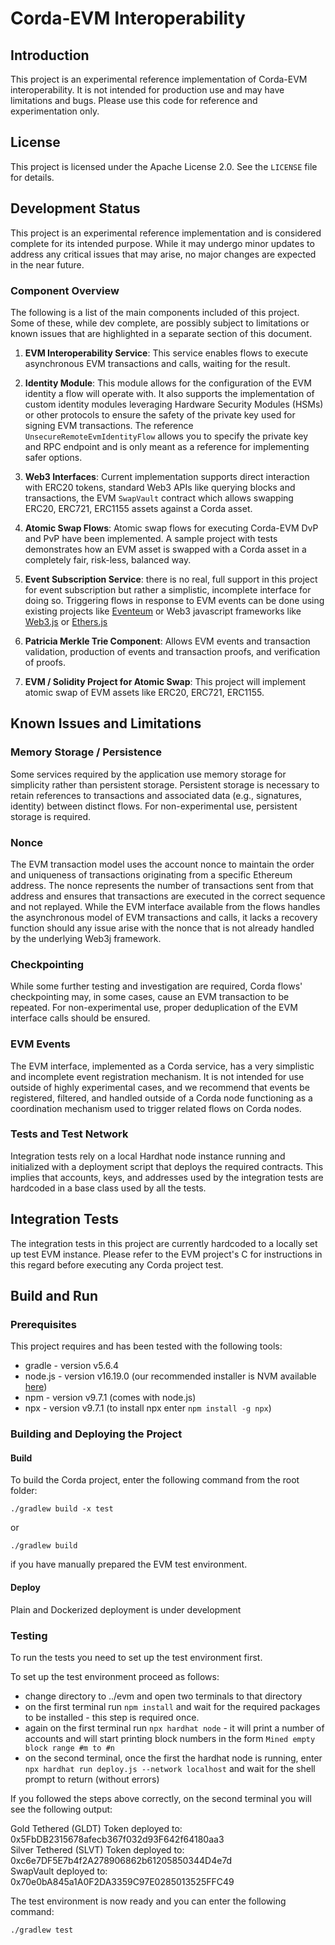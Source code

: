 # Corda-EVM Interoperability

## Introduction
This project is an experimental reference implementation of Corda-EVM interoperability. It is not intended for production use and may have limitations and bugs. Please use this code for reference and experimentation only.

## License

This project is licensed under the Apache License 2.0. See the `LICENSE` file for details.

## Development Status

This project is an experimental reference implementation and is considered complete for its intended purpose. While it may undergo minor updates to address any critical issues that may arise, no major changes are expected in the near future.

### Component Overview

The following is a list of the main components included of this project. Some of these, while dev complete, are possibly subject to limitations or known issues that are highlighted in a separate section of this document.

1. **EVM Interoperability Service**: This service enables flows to execute asynchronous EVM transactions and calls, waiting for the result.

2. **Identity Module**: This module allows for the configuration of the EVM identity a flow will operate with. It also supports the implementation of custom identity modules leveraging Hardware Security Modules (HSMs) or other protocols to ensure the safety of the private key used for signing EVM transactions. The reference `UnsecureRemoteEvmIdentityFlow` allows you to specify the private key and RPC endpoint and is only meant as a reference for implementing safer options.

3. **Web3 Interfaces**: Current implementation supports direct interaction with ERC20 tokens, standard Web3 APIs like querying blocks and transactions, the EVM `SwapVault` contract which allows swapping ERC20, ERC721, ERC1155 assets against a Corda asset.

4. **Atomic Swap Flows**: Atomic swap flows for executing Corda-EVM DvP and PvP have been implemented. A sample project with tests demonstrates how an EVM asset is swapped with a Corda asset in a completely fair, risk-less, balanced way.

5. **Event Subscription Service**: there is no real, full support in this project for event subscription but rather a simplistic, incomplete interface for doing so. Triggering flows in response to EVM events can be done using existing projects like [Eventeum](https://github.com/eventeum/eventeum) or Web3 javascript frameworks like [Web3.js](https://web3js.org) or [Ethers.js](https://ethers.org)

6. **Patricia Merkle Trie Component**: Allows EVM events and transaction validation, production of events and transaction proofs, and verification of proofs.

7. **EVM / Solidity Project for Atomic Swap**: This project will implement atomic swap of EVM assets like ERC20, ERC721, ERC1155.

## Known Issues and Limitations

### Memory Storage / Persistence
Some services required by the application use memory storage for simplicity rather than persistent storage. Persistent storage is necessary to retain references to transactions and associated data (e.g., signatures, identity) between distinct flows. For non-experimental use, persistent storage is required.

### Nonce
The EVM transaction model uses the account nonce to maintain the order and uniqueness of transactions originating from a specific Ethereum address. The nonce represents the number of transactions sent from that address and ensures that transactions are executed in the correct sequence and not replayed. While the EVM interface available from the flows handles the asynchronous model of EVM transactions and calls, it lacks a recovery function should any issue arise with the nonce that is not already handled by the underlying Web3j framework.

### Checkpointing
While some further testing and investigation are required, Corda flows' checkpointing may, in some cases, cause an EVM transaction to be repeated. For non-experimental use, proper deduplication of the EVM interface calls should be ensured.

### EVM Events
The EVM interface, implemented as a Corda service, has a very simplistic and incomplete event registration mechanism. It is not intended for use outside of highly experimental cases, and we recommend that events be registered, filtered, and handled outside of a Corda node functioning as a coordination mechanism used to trigger related flows on Corda nodes.

### Tests and Test Network
Integration tests rely on a local Hardhat node instance running and initialized with a deployment script that deploys the required contracts. This implies that accounts, keys, and addresses used by the integration tests are hardcoded in a base class used by all the tests.

## Integration Tests

The integration tests in this project are currently hardcoded to a locally set up test EVM instance. Please refer to the EVM project's C for instructions in this regard before executing any Corda project test.
## Build and Run

### Prerequisites

This project requires and has been tested with the following tools:

- gradle - version v5.6.4
- node.js - version v16.19.0 (our recommended installer is NVM available [here](https://github.com/nvm-sh/nvm))
- npm - version v9.7.1 (comes with node.js)
- npx - version v9.7.1 (to install npx enter `npm install -g npx`)


### Building and Deploying the Project

#### Build

To build the Corda project, enter the following command from the root folder:

```  
./gradlew build -x test  
```  

or

```
./gradlew build 
```  

if you have manually prepared the EVM test environment.

#### Deploy

Plain and Dockerized deployment is under development

### Testing

To run the tests you need to set up the test environment first.

To set up the test environment proceed as follows:
- change directory to ../evm and open two terminals to that directory
- on the first terminal run `npm install` and wait for the required packages to be installed - this step is required once.
- again on the first terminal run `npx hardhat node` - it will print a number of accounts and will start printing block numbers in the form `Mined empty block range #m to #n`
- on the second terminal, once the first the hardhat node is running, enter `npx hardhat run deploy.js --network localhost` and wait for the shell prompt to return (without errors)

If you followed the steps above correctly, on the second terminal you will see the following output:

Gold Tethered (GLDT) Token deployed to: 0x5FbDB2315678afecb367f032d93F642f64180aa3</br>
Silver Tethered (SLVT) Token deployed to: 0xc6e7DF5E7b4f2A278906862b61205850344D4e7d</br>
SwapVault deployed to: 0x70e0bA845a1A0F2DA3359C97E0285013525FFC49</br>

The test environment is now ready and you can enter the following command:

```  
./gradlew test
```
